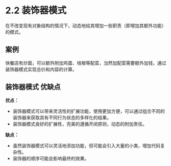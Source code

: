 # 2.2 装饰器模式
在不改变现有对象结构的情况下，动态地给其增加一些职责（即增加其额外功能）的模式。

## 案例
快餐店有炒面，可以额外附加鸡蛋、培根等配菜，当然加配菜需要额外加钱，通过装饰器模式实现总价和内容的计算。

## 装饰器模式 优缺点

**优点：**

+ 装饰器模式可以带来灵活性的扩展功能，使用更加方便，可以通过组合不同的装饰器来获取具有不同行为状态的多样化的结果。
+ 装饰器模式良好的扩展性，完美的遵循开闭原则，动态的附加责任。

**缺点：**

+ 虽然装饰器模式可以灵活地添加功能，但可能会引入大量的小类，增加代码复杂性。
+ 装饰器的顺序可能会影响最终的效果。
